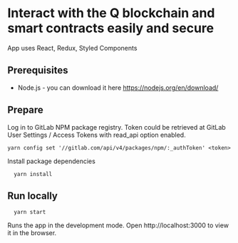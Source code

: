 # Interact with the Q blockchain and smart contracts easily and secure

App uses React, Redux, Styled Components

## Prerequisites

* Node.js - you can download it here https://nodejs.org/en/download/

## Prepare

Log in to GitLab NPM package registry. Token could be retrieved at GitLab User Settings / Access Tokens with read_api option enabled.
```
yarn config set '//gitlab.com/api/v4/packages/npm/:_authToken' <token>
```

Install package dependencies
```
  yarn install
```

## Run locally

```
  yarn start
```

Runs the app in the development mode.
Open http://localhost:3000 to view it in the browser.


